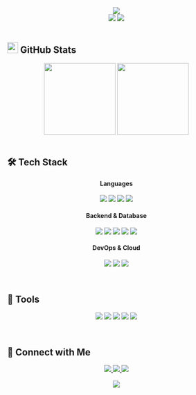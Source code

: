 <div align="center">
  <img src="https://capsule-render.vercel.app/api?type=waving&height=300&color=gradient&customColorList=0,2,2,5,30&text=Hi!%20I'am%20Dawon!%20&animation=fadeIn&fontColor=ffffff&fontSize=70&fontAlign=50&fontAlignY=40&desc=%&descSize=20&descAlignY=55&descAlign=50"/>
</div>

<div align="center">
  <img src="https://komarev.com/ghpvc/?username=Dawonlee0&color=blue&style=flat-square"/> 
  <img src="https://img.shields.io/github/followers/Dawonlee0?style=flat-square&color=blue"/>
</div>

<br>

## <img src="https://github.githubassets.com/images/icons/emoji/octocat.png" width="25"> GitHub Stats
<div align="center">
  <img src="https://github-readme-stats.vercel.app/api?username=Dawonlee0&show_icons=true&theme=tokyonight" height="165"/>
  <img src="https://github-readme-stats.vercel.app/api/top-langs/?username=Dawonlee0&layout=compact&theme=tokyonight" height="165"/>
</div>

<br>

## 🛠️ Tech Stack
<div align="center">
  <h4>Languages</h4>
  <p>
    <img src="https://img.shields.io/badge/Python-3776AB?style=for-the-badge&logo=python&logoColor=white"/>
    <img src="https://img.shields.io/badge/JavaScript-F7DF1E?style=for-the-badge&logo=javascript&logoColor=black"/>
    <img src="https://img.shields.io/badge/C-00599C?style=for-the-badge&logo=c&logoColor=white"/>
    <img src="https://img.shields.io/badge/Java-007396?style=for-the-badge&logo=java&logoColor=white"/>
  </p>
  
  <h4>Backend & Database</h4>
  <p>
    <img src="https://img.shields.io/badge/Django-092E20?style=for-the-badge&logo=django&logoColor=white"/>
    <img src="https://img.shields.io/badge/Flask-000000?style=for-the-badge&logo=flask&logoColor=white"/>
    <img src="https://img.shields.io/badge/MySQL-4479A1?style=for-the-badge&logo=mysql&logoColor=white"/>
    <img src="https://img.shields.io/badge/PostgreSQL-316192?style=for-the-badge&logo=postgresql&logoColor=white"/>
    <img src="https://img.shields.io/badge/MongoDB-47A248?style=for-the-badge&logo=mongodb&logoColor=white"/>
  </p>

  <h4>DevOps & Cloud</h4>
  <p>
    <img src="https://img.shields.io/badge/Docker-2496ED?style=for-the-badge&logo=docker&logoColor=white"/>
    <img src="https://img.shields.io/badge/AWS-232F3E?style=for-the-badge&logo=amazon-aws&logoColor=white"/>
    <img src="https://img.shields.io/badge/Elasticsearch-005571?style=for-the-badge&logo=elasticsearch&logoColor=white"/>
  </p>
</div>

<br>

## 🔧 Tools
<div align="center">
  <p>
    <img src="https://img.shields.io/badge/Notion-000000?style=for-the-badge&logo=notion&logoColor=white"/>
    <img src="https://img.shields.io/badge/Git-F05032?style=for-the-badge&logo=git&logoColor=white"/>
    <img src="https://img.shields.io/badge/Slack-4A154B?style=for-the-badge&logo=slack&logoColor=white"/>
    <img src="https://img.shields.io/badge/Discord-5865F2?style=for-the-badge&logo=discord&logoColor=white"/>
    <img src="https://img.shields.io/badge/Jira-0052CC?style=for-the-badge&logo=jira&logoColor=white"/>
  </p>
</div>

<br>

## 🤝 Connect with Me
<div align="center">
  <a href="https://www.linkedin.com/in/yourusername/">
    <img src="https://img.shields.io/badge/LinkedIn-0077B5?style=for-the-badge&logo=linkedin&logoColor=white"/>
  </a>
  <a href="https://twitter.com/yourusername">
    <img src="https://img.shields.io/badge/Twitter-1DA1F2?style=for-the-badge&logo=twitter&logoColor=white"/>
  </a>
  <a href="mailto:your.email@gmail.com">
    <img src="https://img.shields.io/badge/Gmail-D14836?style=for-the-badge&logo=gmail&logoColor=white"/>
  </a>
</div>

<br>

<div align="center">
  <img src="https://capsule-render.vercel.app/api?type=waving&color=gradient&customColorList=0,2,2,5,30&height=100&section=footer"/>
</div>
